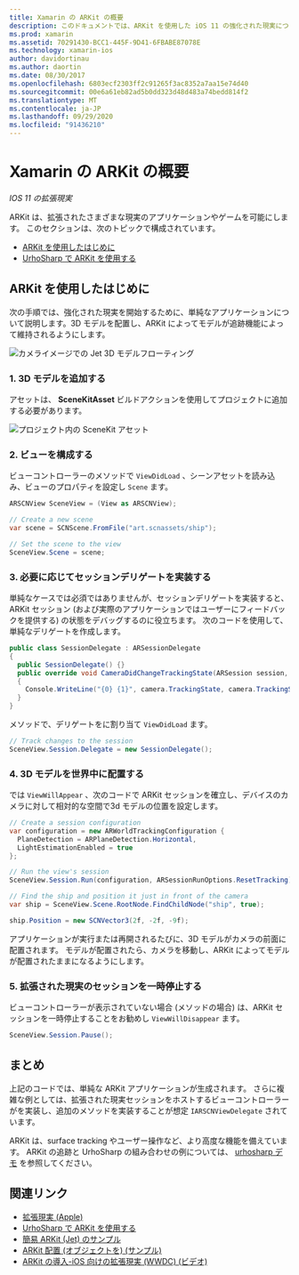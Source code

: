 ```yaml
---
title: Xamarin の ARKit の概要
description: このドキュメントでは、ARKit を使用した iOS 11 の強化された現実について説明します。 ここでは、3D モデルをアプリに追加する方法、ビューを構成する方法、セッションデリゲートを実装する方法、世界で3D モデルを配置する方法、および拡張された現実のセッションを一時停止する方法について説明します。
ms.prod: xamarin
ms.assetid: 70291430-BCC1-445F-9D41-6FBABE87078E
ms.technology: xamarin-ios
author: davidortinau
ms.author: daortin
ms.date: 08/30/2017
ms.openlocfilehash: 6803ecf2303ff2c91265f3ac8352a7aa15e74d40
ms.sourcegitcommit: 00e6a61eb82ad5b0dd323d48d483a74bedd814f2
ms.translationtype: MT
ms.contentlocale: ja-JP
ms.lasthandoff: 09/29/2020
ms.locfileid: "91436210"
---
```

# <a name="introduction-to-arkit-in-xamarinios"></a>Xamarin の ARKit の概要

_IOS 11 の拡張現実_

ARKit は、拡張されたさまざまな現実のアプリケーションやゲームを可能にします。 このセクションは、次のトピックで構成されています。

- [ARKit を使用したはじめに](#gettingstarted)
- [UrhoSharp で ARKit を使用する](urhosharp.md)

<a name="gettingstarted"></a>

## <a name="getting-started-with-arkit"></a>ARKit を使用したはじめに

次の手順では、強化された現実を開始するために、単純なアプリケーションについて説明します。3D モデルを配置し、ARKit によってモデルが追跡機能によって維持されるようにします。

![カメライメージでの Jet 3D モデルフローティング](images/jet-sml.png)

### <a name="1-add-a-3d-model"></a>1. 3D モデルを追加する

アセットは、 **SceneKitAsset** ビルドアクションを使用してプロジェクトに追加する必要があります。

![プロジェクト内の SceneKit アセット](images/scene-assets.png)

### <a name="2-configure-the-view"></a>2. ビューを構成する

ビューコントローラーのメソッドで `ViewDidLoad` 、シーンアセットを読み込み、ビューのプロパティを設定し `Scene` ます。

```csharp
ARSCNView SceneView = (View as ARSCNView);

// Create a new scene
var scene = SCNScene.FromFile("art.scnassets/ship");

// Set the scene to the view
SceneView.Scene = scene;
```

### <a name="3-optionally-implement-a-session-delegate"></a>3. 必要に応じてセッションデリゲートを実装する

単純なケースでは必須ではありませんが、セッションデリゲートを実装すると、ARKit セッション (および実際のアプリケーションではユーザーにフィードバックを提供する) の状態をデバッグするのに役立ちます。 次のコードを使用して、単純なデリゲートを作成します。

```csharp
public class SessionDelegate : ARSessionDelegate
{
  public SessionDelegate() {}
  public override void CameraDidChangeTrackingState(ARSession session, ARCamera camera)
  {
    Console.WriteLine("{0} {1}", camera.TrackingState, camera.TrackingStateReason);
  }
}
```

メソッドで、デリゲートをに割り当て `ViewDidLoad` ます。

```csharp
// Track changes to the session
SceneView.Session.Delegate = new SessionDelegate();
```

### <a name="4-position-the-3d-model-in-the-world"></a>4. 3D モデルを世界中に配置する

では `ViewWillAppear` 、次のコードで ARKit セッションを確立し、デバイスのカメラに対して相対的な空間で3d モデルの位置を設定します。

```csharp
// Create a session configuration
var configuration = new ARWorldTrackingConfiguration {
  PlaneDetection = ARPlaneDetection.Horizontal,
  LightEstimationEnabled = true
};

// Run the view's session
SceneView.Session.Run(configuration, ARSessionRunOptions.ResetTracking);

// Find the ship and position it just in front of the camera
var ship = SceneView.Scene.RootNode.FindChildNode("ship", true);

ship.Position = new SCNVector3(2f, -2f, -9f);
```

アプリケーションが実行または再開されるたびに、3D モデルがカメラの前面に配置されます。 モデルが配置されたら、カメラを移動し、ARKit によってモデルが配置されたままになるようにします。

### <a name="5-pause-the-augmented-reality-session"></a>5. 拡張された現実のセッションを一時停止する

ビューコントローラーが表示されていない場合 (メソッドの場合) は、ARKit セッションを一時停止することをお勧めし `ViewWillDisappear` ます。

```csharp
SceneView.Session.Pause();
```

## <a name="summary"></a>まとめ

上記のコードでは、単純な ARKit アプリケーションが生成されます。 さらに複雑な例としては、拡張された現実セッションをホストするビューコントローラーがを実装し、追加のメソッドを実装することが想定 `IARSCNViewDelegate` されています。

ARKit は、surface tracking やユーザー操作など、より高度な機能を備えています。 ARKit の追跡と UrhoSharp の組み合わせの例については、 [urhosharp デモ](urhosharp.md) を参照してください。

## <a name="related-links"></a>関連リンク

- [拡張現実 (Apple)](https://developer.apple.com/arkit/)
- [UrhoSharp で ARKit を使用する](urhosharp.md)
- [簡易 ARKit (Jet) のサンプル](/samples/xamarin/ios-samples/ios11-arkitsample)
- [ARKit 配置 (オブジェクトを) (サンプル)](/samples/xamarin/ios-samples/ios11-arkitplacingobjects)
- [ARKit の導入-iOS 向けの拡張現実 (WWDC) (ビデオ)](https://developer.apple.com/videos/play/wwdc2017/602/)